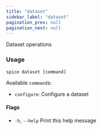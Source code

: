 ```yaml
---
title: "dataset"
sidebar_label: "dataset"
pagination_prev: null
pagination_next: null
---
```


Dataset operations

### Usage

```shell
spice dataset [command]
```

Available `command`s:

- `configure`:    Configure a dataset

#### Flags

- `-h`, `--help`   Print this help message